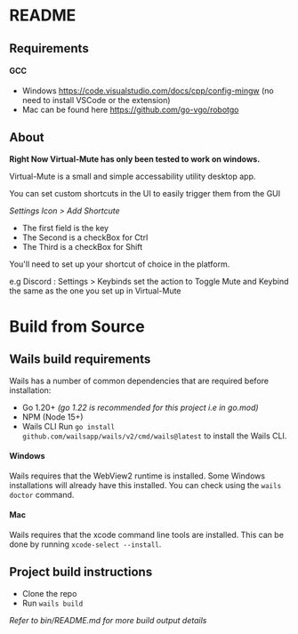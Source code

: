 # README

## Requirements

#### GCC
    
- Windows https://code.visualstudio.com/docs/cpp/config-mingw (no need to install VSCode or the extension)
- Mac can be found here https://github.com/go-vgo/robotgo


## About

**Right Now Virtual-Mute has only been tested to work on windows.**

Virtual-Mute is a small and simple accessability utility desktop app.

You can set custom shortcuts in the UI to easily trigger them from the GUI

*Settings Icon > Add Shortcute*

 - The first field is the key
 - The Second is a checkBox for Ctrl 
 - The Third is a checkBox for Shift 

You'll need to set up your shortcut of choice in the platform.

e.g Discord : Settings > Keybinds set the action to Toggle Mute and Keybind the same as the one you set up in Virtual-Mute

# Build from Source

## Wails build requirements 

Wails has a number of common dependencies that are required before installation:

- Go 1.20+ *(go 1.22 is recommended for this project i.e in go.mod)*
- NPM (Node 15+)
- Wails CLI Run ```go install github.com/wailsapp/wails/v2/cmd/wails@latest``` to install the Wails CLI.

#### Windows
   
Wails requires that the WebView2 runtime is installed. Some Windows installations will already have this installed. You can check using the ```wails doctor``` command.

#### Mac

Wails requires that the xcode command line tools are installed. This can be done by running ```xcode-select --install```.

## Project build instructions 

- Clone the repo
- Run ```wails build```

*Refer to bin/README.md for more build output details*
